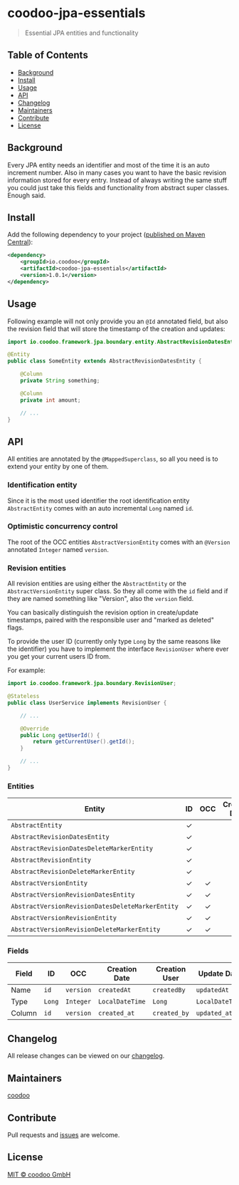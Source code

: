 # coodoo-jpa-essentials

> Essential JPA entities and functionality

## Table of Contents

- [Background](#background)
- [Install](#install)
- [Usage](#usage)
- [API](#api)
- [Changelog](#changelog)
- [Maintainers](#maintainers)
- [Contribute](#contribute)
- [License](#license)

## Background

Every JPA entity needs an identifier and most of the time it is an auto increment number. Also in many cases you want to have the basic revision information stored for every entry.
Instead of always writing the same stuff you could just take this fields and functionality from abstract super classes. Enough said.


## Install

Add the following dependency to your project ([published on Maven Central](http://search.maven.org/#artifactdetails%7Cio.coodoo%7Ccoodoo-jpa-essentials%7C1.0.1%7Cjar)):

```xml
<dependency>
    <groupId>io.coodoo</groupId>
    <artifactId>coodoo-jpa-essentials</artifactId>
    <version>1.0.1</version>
</dependency>
```

## Usage

Following example will not only provide you an `@Id` annotated field, but also the revision field that will store the timestamp of the creation and updates:

```java
import io.coodoo.framework.jpa.boundary.entity.AbstractRevisionDatesEntity;

@Entity
public class SomeEntity extends AbstractRevisionDatesEntity {

    @Column
    private String something;

    @Column
    private int amount;

    // ...
}
```


## API

All entities are annotated by the `@MappedSuperclass`, so all you need is to extend your entity by one of them.

### Identification entity

Since it is the most used identifier the root identification entity `AbstractEntity` comes with an auto incremental `Long` named `id`.

### Optimistic concurrency control 

The root of the OCC entities `AbstractVersionEntity` comes with an `@Version` annotated `Integer` named `version`.

### Revision entities

All revision entities are using either the `AbstractEntity` or the `AbstractVersionEntity` super class. So they all come with the `id` field and if they are named something like "Version", also the `version` field.

You can basically distinguish the revision option in create/update timestamps, paired with the responsible user and "marked as deleted" flags.


To provide the user ID (currently only type `Long` by the same reasons like the identifier) you have to implement the interface `RevisionUser` where ever you get your current users ID from.

For example:

```java
import io.coodoo.framework.jpa.boundary.RevisionUser;

@Stateless
public class UserService implements RevisionUser {

    // ...

    @Override
    public Long getUserId() {
        return getCurrentUser().getId();
    }

    // ...
}
```

### Entities

| Entity                                           | ID       | OCC      | Creation Date | Creation User | Update Date | Update User | Deletion Date | Deletion User |
|--------------------------------------------------|:--------:|:--------:|:-------------:|:-------------:|:-----------:|:-----------:|:-------------:|:-------------:|
| `AbstractEntity`                                 | &#10003; |          |               |               |             |             |               |               |
| `AbstractRevisionDatesEntity`                    | &#10003; |          |    &#10003;   |               |   &#10003;  |             |               |               |
| `AbstractRevisionDatesDeleteMarkerEntity`        | &#10003; |          |    &#10003;   |               |   &#10003;  |             |   &#10003;    |               |
| `AbstractRevisionEntity`                         | &#10003; |          |    &#10003;   |    &#10003;   |   &#10003;  |   &#10003;  |               |               |
| `AbstractRevisionDeleteMarkerEntity`             | &#10003; |          |    &#10003;   |    &#10003;   |   &#10003;  |   &#10003;  |   &#10003;    |   &#10003;    |
| `AbstractVersionEntity`                          | &#10003; | &#10003; |               |               |             |             |               |               |
| `AbstractVersionRevisionDatesEntity`             | &#10003; | &#10003; |    &#10003;   |               |   &#10003;  |             |               |               |
| `AbstractVersionRevisionDatesDeleteMarkerEntity` | &#10003; | &#10003; |    &#10003;   |               |   &#10003;  |             |   &#10003;    |               |
| `AbstractVersionRevisionEntity`                  | &#10003; | &#10003; |    &#10003;   |    &#10003;   |   &#10003;  |   &#10003;  |               |               |
| `AbstractVersionRevisionDeleteMarkerEntity`      | &#10003; | &#10003; |    &#10003;   |    &#10003;   |   &#10003;  |   &#10003;  |   &#10003;    |   &#10003;    |


### Fields

| Field       | ID     | OCC       | Creation Date   | Creation User   | Update Date     | Update User   | Deletion Date   | Deletion User   |
|-------------|--------|-----------|-----------------|-----------------|-----------------|---------------|-----------------|-----------------|
| Name        | `id`   | `version` | `createdAt`     | `createdBy`     | `updatedAt`     | `updatedBy`   | `deletedAt`     | `deletedBy`     |
| Type        | `Long` | `Integer` | `LocalDateTime` | `Long`          | `LocalDateTime` | `Long`        | `LocalDateTime` | `Long`          |
| Column      | `id`   | `version` | `created_at`    | `created_by`    | `updated_at`    | `updated_by`  | `deleted_at`    | `deleted_by`    |


## Changelog

All release changes can be viewed on our [changelog](./CHANGELOG.md).

## Maintainers

[coodoo](https://github.com/orgs/coodoo-io/people)

## Contribute

Pull requests and [issues](https://github.com/coodoo-io/coodoo-jpa-essentials/issues) are welcome.

## License

[MIT © coodoo GmbH](./LICENSE)
